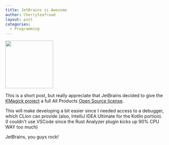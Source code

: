```yaml
---
title: JetBrains is Awesome
author: Cherryleafroad
layout: post
categories:
  - Programming
---
```


<a href="https://jb.gg/OpenSourceSupport"><img src="https://resources.jetbrains.com/storage/products/company/brand/logos/jb_beam.png" height="150px" width="150px"/></a>

This is a short post, but really appreciate that JetBrains decided to give the [KMagick project](https://github.com/cherryleafroad/kmagick) a full All Products [Open Source license](https://www.jetbrains.com/community/opensource/).

<!--more-->

This will make developing a bit easier since I needed access to a debugger, which CLion can provide (also, IntelliJ IDEA Ultimate for the Kotlin portion). (I couldn't use VSCode since the Rust Analyzer plugin kicks up 90% CPU WAY too much)

JetBrains, you guys rock!
